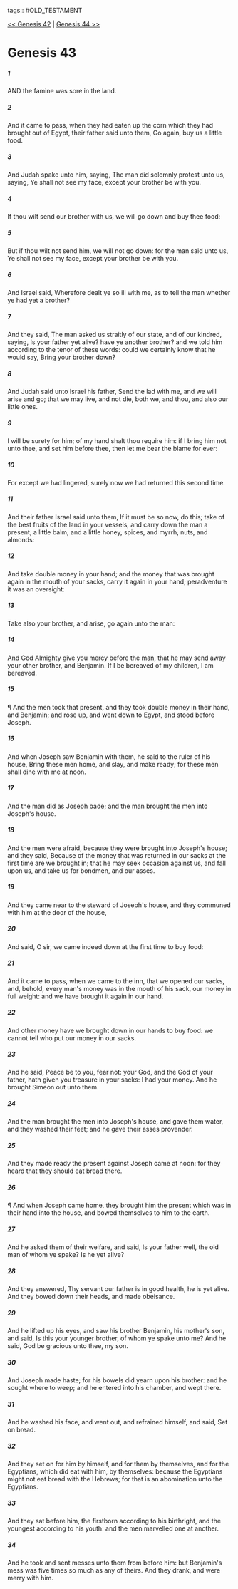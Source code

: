tags:: #OLD_TESTAMENT

[<< Genesis 42](OLD_TESTAMENT/01_Genesis/Genesis_42.md) | [Genesis 44 >>](OLD_TESTAMENT/01_Genesis/Genesis_44.md)

# Genesis 43

##### 1

AND the famine was sore in the land.

##### 2

And it came to pass, when they had eaten up the corn which they had brought out of Egypt, their father said unto them, Go again, buy us a little food.

##### 3

And Judah spake unto him, saying, The man did solemnly protest unto us, saying, Ye shall not see my face, except your brother be with you.

##### 4

If thou wilt send our brother with us, we will go down and buy thee food:

##### 5

But if thou wilt not send him, we will not go down: for the man said unto us, Ye shall not see my face, except your brother be with you.

##### 6

And Israel said, Wherefore dealt ye so ill with me, as to tell the man whether ye had yet a brother?

##### 7

And they said, The man asked us straitly of our state, and of our kindred, saying, Is your father yet alive? have ye another brother? and we told him according to the tenor of these words: could we certainly know that he would say, Bring your brother down?

##### 8

And Judah said unto Israel his father, Send the lad with me, and we will arise and go; that we may live, and not die, both we, and thou, and also our little ones.

##### 9

I will be surety for him; of my hand shalt thou require him: if I bring him not unto thee, and set him before thee, then let me bear the blame for ever:

##### 10

For except we had lingered, surely now we had returned this second time.

##### 11

And their father Israel said unto them, If it must be so now, do this; take of the best fruits of the land in your vessels, and carry down the man a present, a little balm, and a little honey, spices, and myrrh, nuts, and almonds:

##### 12

And take double money in your hand; and the money that was brought again in the mouth of your sacks, carry it again in your hand; peradventure it was an oversight:

##### 13

Take also your brother, and arise, go again unto the man:

##### 14

And God Almighty give you mercy before the man, that he may send away your other brother, and Benjamin. If I be bereaved of my children, I am bereaved.

##### 15

¶ And the men took that present, and they took double money in their hand, and Benjamin; and rose up, and went down to Egypt, and stood before Joseph.

##### 16

And when Joseph saw Benjamin with them, he said to the ruler of his house, Bring these men home, and slay, and make ready; for these men shall dine with me at noon.

##### 17

And the man did as Joseph bade; and the man brought the men into Joseph's house.

##### 18

And the men were afraid, because they were brought into Joseph's house; and they said, Because of the money that was returned in our sacks at the first time are we brought in; that he may seek occasion against us, and fall upon us, and take us for bondmen, and our asses.

##### 19

And they came near to the steward of Joseph's house, and they communed with him at the door of the house,

##### 20

And said, O sir, we came indeed down at the first time to buy food:

##### 21

And it came to pass, when we came to the inn, that we opened our sacks, and, behold, every man's money was in the mouth of his sack, our money in full weight: and we have brought it again in our hand.

##### 22

And other money have we brought down in our hands to buy food: we cannot tell who put our money in our sacks.

##### 23

And he said, Peace be to you, fear not: your God, and the God of your father, hath given you treasure in your sacks: I had your money. And he brought Simeon out unto them.

##### 24

And the man brought the men into Joseph's house, and gave them water, and they washed their feet; and he gave their asses provender.

##### 25

And they made ready the present against Joseph came at noon: for they heard that they should eat bread there.

##### 26

¶ And when Joseph came home, they brought him the present which was in their hand into the house, and bowed themselves to him to the earth.

##### 27

And he asked them of their welfare, and said, Is your father well, the old man of whom ye spake? Is he yet alive?

##### 28

And they answered, Thy servant our father is in good health, he is yet alive. And they bowed down their heads, and made obeisance.

##### 29

And he lifted up his eyes, and saw his brother Benjamin, his mother's son, and said, Is this your younger brother, of whom ye spake unto me? And he said, God be gracious unto thee, my son.

##### 30

And Joseph made haste; for his bowels did yearn upon his brother: and he sought where to weep; and he entered into his chamber, and wept there.

##### 31

And he washed his face, and went out, and refrained himself, and said, Set on bread.

##### 32

And they set on for him by himself, and for them by themselves, and for the Egyptians, which did eat with him, by themselves: because the Egyptians might not eat bread with the Hebrews; for that is an abomination unto the Egyptians.

##### 33

And they sat before him, the firstborn according to his birthright, and the youngest according to his youth: and the men marvelled one at another.

##### 34

And he took and sent messes unto them from before him: but Benjamin's mess was five times so much as any of theirs. And they drank, and were merry with him.
